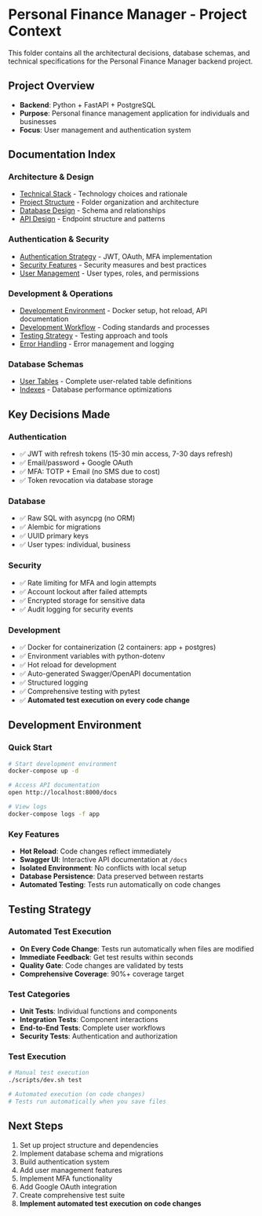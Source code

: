 # Personal Finance Manager - Project Context

This folder contains all the architectural decisions, database schemas, and technical specifications for the Personal Finance Manager backend project.

## Project Overview
- **Backend**: Python + FastAPI + PostgreSQL
- **Purpose**: Personal finance management application for individuals and businesses
- **Focus**: User management and authentication system

## Documentation Index

### Architecture & Design
- [Technical Stack](technical-stack.md) - Technology choices and rationale
- [Project Structure](project-structure.md) - Folder organization and architecture
- [Database Design](database-design.md) - Schema and relationships
- [API Design](api-design.md) - Endpoint structure and patterns

### Authentication & Security
- [Authentication Strategy](authentication-strategy.md) - JWT, OAuth, MFA implementation
- [Security Features](security-features.md) - Security measures and best practices
- [User Management](user-management.md) - User types, roles, and permissions

### Development & Operations
- [Development Environment](development-environment.md) - Docker setup, hot reload, API documentation
- [Development Workflow](development-workflow.md) - Coding standards and processes
- [Testing Strategy](testing-strategy.md) - Testing approach and tools
- [Error Handling](error-handling.md) - Error management and logging

### Database Schemas
- [User Tables](database/user-tables.md) - Complete user-related table definitions
- [Indexes](database/indexes.md) - Database performance optimizations

## Key Decisions Made

### Authentication
- ✅ JWT with refresh tokens (15-30 min access, 7-30 days refresh)
- ✅ Email/password + Google OAuth
- ✅ MFA: TOTP + Email (no SMS due to cost)
- ✅ Token revocation via database storage

### Database
- ✅ Raw SQL with asyncpg (no ORM)
- ✅ Alembic for migrations
- ✅ UUID primary keys
- ✅ User types: individual, business

### Security
- ✅ Rate limiting for MFA and login attempts
- ✅ Account lockout after failed attempts
- ✅ Encrypted storage for sensitive data
- ✅ Audit logging for security events

### Development
- ✅ Docker for containerization (2 containers: app + postgres)
- ✅ Environment variables with python-dotenv
- ✅ Hot reload for development
- ✅ Auto-generated Swagger/OpenAPI documentation
- ✅ Structured logging
- ✅ Comprehensive testing with pytest
- ✅ **Automated test execution on every code change**

## Development Environment

### Quick Start
```bash
# Start development environment
docker-compose up -d

# Access API documentation
open http://localhost:8000/docs

# View logs
docker-compose logs -f app
```

### Key Features
- **Hot Reload**: Code changes reflect immediately
- **Swagger UI**: Interactive API documentation at `/docs`
- **Isolated Environment**: No conflicts with local setup
- **Database Persistence**: Data preserved between restarts
- **Automated Testing**: Tests run automatically on code changes

## Testing Strategy

### Automated Test Execution
- **On Every Code Change**: Tests run automatically when files are modified
- **Immediate Feedback**: Get test results within seconds
- **Quality Gate**: Code changes are validated by tests
- **Comprehensive Coverage**: 90%+ coverage target

### Test Categories
- **Unit Tests**: Individual functions and components
- **Integration Tests**: Component interactions
- **End-to-End Tests**: Complete user workflows
- **Security Tests**: Authentication and authorization

### Test Execution
```bash
# Manual test execution
./scripts/dev.sh test

# Automated execution (on code changes)
# Tests run automatically when you save files
```

## Next Steps
1. Set up project structure and dependencies
2. Implement database schema and migrations
3. Build authentication system
4. Add user management features
5. Implement MFA functionality
6. Add Google OAuth integration
7. Create comprehensive test suite
8. **Implement automated test execution on code changes** 